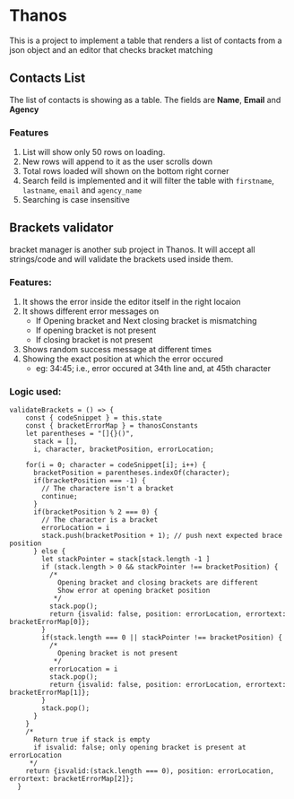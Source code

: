 # Thanos

This is a project to implement a table that renders a list of contacts from a json object and an editor that checks bracket matching

## Contacts List

The list of contacts is showing as a table. The fields are **Name**, **Email** and **Agency**

### Features

1. List will show only 50 rows on loading.
2. New rows will append to it as the user scrolls down
3. Total rows loaded will shown on the bottom right corner
4. Search feild is implemented and it will filter the table with `firstname`, `lastname`, `email` and `agency_name`
5. Searching is case insensitive

## Brackets validator

bracket manager is another sub project in Thanos. It will accept all strings/code and will validate the brackets used inside them.

### Features:

1. It shows the error inside the editor itself in the right locaion
2. It shows different error messages on
   * If Opening bracket and Next closing bracket is mismatching
   * If opening bracket is not present
   * If closing bracket is not present
3. Shows random success message at different times
4. Showing the exact position at which the error occured
   * eg: 34:45; i.e., error occured at 34th line and, at 45th character

### Logic used:

```
validateBrackets = () => {
    const { codeSnippet } = this.state
    const { bracketErrorMap } = thanosConstants
    let parentheses = "[]{}()",
      stack = [],
      i, character, bracketPosition, errorLocation;

    for(i = 0; character = codeSnippet[i]; i++) {
      bracketPosition = parentheses.indexOf(character);
      if(bracketPosition === -1) {
        // The charactere isn't a bracket
        continue;
      }
      if(bracketPosition % 2 === 0) {
        // The character is a bracket
        errorLocation = i
        stack.push(bracketPosition + 1); // push next expected brace position
      } else {
        let stackPointer = stack[stack.length -1 ]
        if (stack.length > 0 && stackPointer !== bracketPosition) {
          /*
            Opening bracket and closing brackets are different
            Show error at opening bracket position
           */
          stack.pop();
          return {isvalid: false, position: errorLocation, errortext: bracketErrorMap[0]};
        }
        if(stack.length === 0 || stackPointer !== bracketPosition) {
          /*
            Opening bracket is not present
           */
          errorLocation = i
          stack.pop();
          return {isvalid: false, position: errorLocation, errortext: bracketErrorMap[1]};
        }
        stack.pop();
      }
    }
    /*
      Return true if stack is empty
      if isvalid: false; only opening bracket is present at errorLocation
     */
    return {isvalid:(stack.length === 0), position: errorLocation, errortext: bracketErrorMap[2]};
  }
```
